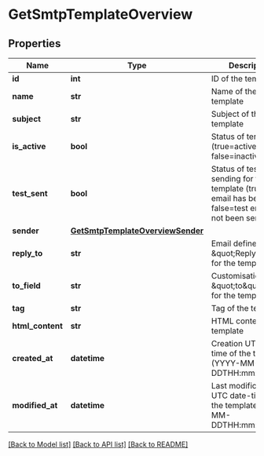 # GetSmtpTemplateOverview

## Properties
Name | Type | Description | Notes
------------ | ------------- | ------------- | -------------
**id** | **int** | ID of the template | 
**name** | **str** | Name of the template | 
**subject** | **str** | Subject of the template | 
**is_active** | **bool** | Status of template (true&#x3D;active, false&#x3D;inactive) | 
**test_sent** | **bool** | Status of test sending for the template (true&#x3D;test email has been sent, false&#x3D;test email has not been sent) | 
**sender** | [**GetSmtpTemplateOverviewSender**](GetSmtpTemplateOverviewSender.md) |  | [optional] 
**reply_to** | **str** | Email defined as the \&quot;Reply to\&quot; for the template | 
**to_field** | **str** | Customisation of the \&quot;to\&quot; field for the template | 
**tag** | **str** | Tag of the template | 
**html_content** | **str** | HTML content of the template | 
**created_at** | **datetime** | Creation UTC date-time of the template (YYYY-MM-DDTHH:mm:ss.SSSZ) | 
**modified_at** | **datetime** | Last modification UTC date-time of the template (YYYY-MM-DDTHH:mm:ss.SSSZ) | 

[[Back to Model list]](../README.md#documentation-for-models) [[Back to API list]](../README.md#documentation-for-api-endpoints) [[Back to README]](../README.md)


